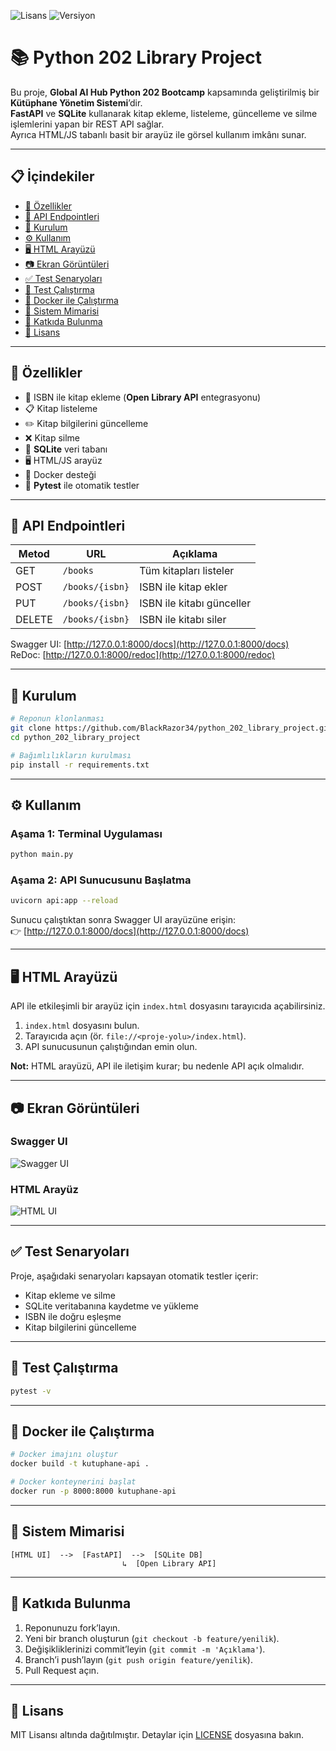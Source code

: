 ![Lisans](https://img.shields.io/badge/lisans-MIT-mavi)
![Versiyon](https://img.shields.io/badge/versiyon-1.0.0-turuncu)

# 📚 Python 202 Library Project

Bu proje, **Global AI Hub Python 202 Bootcamp** kapsamında geliştirilmiş bir **Kütüphane Yönetim Sistemi**’dir.  
**FastAPI** ve **SQLite** kullanarak kitap ekleme, listeleme, güncelleme ve silme işlemlerini yapan bir REST API sağlar.  
Ayrıca HTML/JS tabanlı basit bir arayüz ile görsel kullanım imkânı sunar.

---

## 📋 İçindekiler
- [🚀 Özellikler](#özellikler)  
- [📡 API Endpointleri](#api-endpointleri)  
- [🚀 Kurulum](#kurulum)  
- [⚙️ Kullanım](#kullanım)  
- [🖥 HTML Arayüzü](#html-arayüzü)  
- [📷 Ekran Görüntüleri](#ekran-görüntüleri)  
- [✅ Test Senaryoları](#test-senaryoları)  
- [🧪 Test Çalıştırma](#test-çalıştırma)  
- [🐳 Docker ile Çalıştırma](#docker-ile-çalıştırma)  
- [📌 Sistem Mimarisi](#sistem-mimarisi)  
- [🤝 Katkıda Bulunma](#katkıda-bulunma)  
- [📄 Lisans](#lisans)

---

## 🚀 Özellikler
- 📖 ISBN ile kitap ekleme (**Open Library API** entegrasyonu)
- 📋 Kitap listeleme
- ✏️ Kitap bilgilerini güncelleme
- ❌ Kitap silme
- 💾 **SQLite** veri tabanı
- 🖥 HTML/JS arayüz
- 🐳 Docker desteği
- 🧪 **Pytest** ile otomatik testler

---

## 📡 API Endpointleri

| Metod  | URL               | Açıklama                   |
|--------|-------------------|----------------------------|
| GET    | `/books`          | Tüm kitapları listeler     |
| POST   | `/books/{isbn}`   | ISBN ile kitap ekler       |
| PUT    | `/books/{isbn}`   | ISBN ile kitabı günceller  |
| DELETE | `/books/{isbn}`   | ISBN ile kitabı siler      |

Swagger UI: [http://127.0.0.1:8000/docs](http://127.0.0.1:8000/docs)  
ReDoc: [http://127.0.0.1:8000/redoc](http://127.0.0.1:8000/redoc)

---

## 🚀 Kurulum
```bash
# Reponun klonlanması
git clone https://github.com/BlackRazor34/python_202_library_project.git
cd python_202_library_project

# Bağımlılıkların kurulması
pip install -r requirements.txt
```

---

## ⚙️ Kullanım

### Aşama 1: Terminal Uygulaması
```bash
python main.py
```

### Aşama 2: API Sunucusunu Başlatma
```bash
uvicorn api:app --reload
```
Sunucu çalıştıktan sonra Swagger UI arayüzüne erişin:  
👉 [http://127.0.0.1:8000/docs](http://127.0.0.1:8000/docs)

---

## 🖥 HTML Arayüzü
API ile etkileşimli bir arayüz için `index.html` dosyasını tarayıcıda açabilirsiniz.

1. `index.html` dosyasını bulun.
2. Tarayıcıda açın (ör. `file://<proje-yolu>/index.html`).
3. API sunucusunun çalıştığından emin olun.

**Not:** HTML arayüzü, API ile iletişim kurar; bu nedenle API açık olmalıdır.

---

## 📷 Ekran Görüntüleri

### Swagger UI
![Swagger UI](docs/swagger_screenshot.png)

### HTML Arayüz
![HTML UI](docs/html_ui.png)

---

## ✅ Test Senaryoları
Proje, aşağıdaki senaryoları kapsayan otomatik testler içerir:
- Kitap ekleme ve silme
- SQLite veritabanına kaydetme ve yükleme
- ISBN ile doğru eşleşme
- Kitap bilgilerini güncelleme

---

## 🧪 Test Çalıştırma
```bash
pytest -v
```

---

## 🐳 Docker ile Çalıştırma
```bash
# Docker imajını oluştur
docker build -t kutuphane-api .

# Docker konteynerini başlat
docker run -p 8000:8000 kutuphane-api
```

---

## 📌 Sistem Mimarisi
```
[HTML UI]  -->  [FastAPI]  -->  [SQLite DB]
                         ↳  [Open Library API]
```

---

## 🤝 Katkıda Bulunma
1. Reponunuzu fork’layın.
2. Yeni bir branch oluşturun (`git checkout -b feature/yenilik`).
3. Değişikliklerinizi commit’leyin (`git commit -m 'Açıklama'`).
4. Branch’i push’layın (`git push origin feature/yenilik`).
5. Pull Request açın.

---

## 📄 Lisans
MIT Lisansı altında dağıtılmıştır. Detaylar için [LICENSE](LICENSE) dosyasına bakın.

